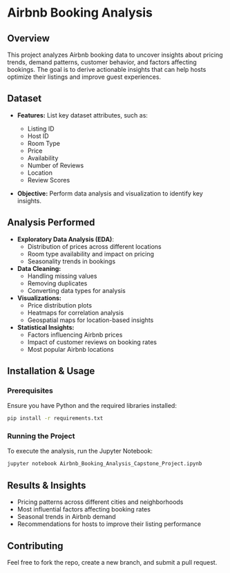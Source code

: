 # Airbnb Booking Analysis

## Overview
This project analyzes Airbnb booking data to uncover insights about pricing trends, demand patterns, customer behavior, and factors affecting bookings. The goal is to derive actionable insights that can help hosts optimize their listings and improve guest experiences.

## Dataset
- **Features:** List key dataset attributes, such as:
  - Listing ID
  - Host ID
  - Room Type
  - Price
  - Availability
  - Number of Reviews
  - Location
  - Review Scores
  
- **Objective:** Perform data analysis and visualization to identify key insights.

## Analysis Performed
- **Exploratory Data Analysis (EDA)**:
  - Distribution of prices across different locations
  - Room type availability and impact on pricing
  - Seasonality trends in bookings
- **Data Cleaning:**
  - Handling missing values
  - Removing duplicates
  - Converting data types for analysis
- **Visualizations:**
  - Price distribution plots
  - Heatmaps for correlation analysis
  - Geospatial maps for location-based insights
- **Statistical Insights:**
  - Factors influencing Airbnb prices
  - Impact of customer reviews on booking rates
  - Most popular Airbnb locations

## Installation & Usage
### Prerequisites
Ensure you have Python and the required libraries installed:

```bash
pip install -r requirements.txt
```

### Running the Project
To execute the analysis, run the Jupyter Notebook:

```bash
jupyter notebook Airbnb_Booking_Analysis_Capstone_Project.ipynb
```

## Results & Insights
- Pricing patterns across different cities and neighborhoods
- Most influential factors affecting booking rates
- Seasonal trends in Airbnb demand
- Recommendations for hosts to improve their listing performance


## Contributing
Feel free to fork the repo, create a new branch, and submit a pull request.
